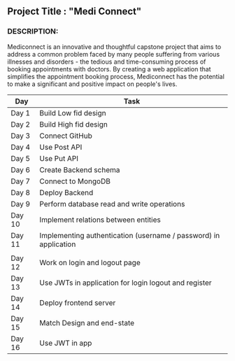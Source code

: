 ## Project Title : "Medi Connect"

### DESCRIPTION:

Mediconnect is an innovative and thoughtful capstone project that aims to address a common problem faced by many people suffering from various illnesses and disorders - the tedious and time-consuming process of booking appointments with doctors. By creating a web application that simplifies the appointment booking process, Mediconnect has the potential to make a significant and positive impact on people's lives.


| Day   | Task                               |
|-------|------------------------------------|
| Day 1 | Build Low fid design               |
| Day 2 | Build High fid design              |
| Day 3 | Connect GitHub                     |
| Day 4 | Use Post API                       |
| Day 5 | Use Put API                        |
| Day 6 | Create Backend schema              |
| Day 7 | Connect to MongoDB                 |
| Day 8 | Deploy Backend                     |
| Day 9 | Perform database read and write operations|
| Day 10| Implement relations between entities|
| Day 11| Implementing authentication (username / password) in application
             |
| Day 12| Work on login and logout page   |
| Day 13| Use JWTs in application for login logout and register    |
| Day 14| Deploy frontend server             |
| Day 15| Match Design and end-state         |
| Day 16| Use JWT in app                     |


